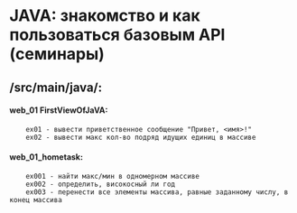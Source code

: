 # JAVA: знакомство и как пользоваться базовым API (семинары)  
## /src/main/java/:
#### web_01     FirstViewOfJaVA:  
        ex01 - вывести приветственное сообщение "Привет, <имя>!"  
        ex02 - вывести макс кол-во подряд идущих единиц в массиве

#### web_01_hometask:  
        ex001 - найти макс/мин в одномерном массиве  
        ex002 - определить, високосный ли год
        ex003 - перенести все элементы массива, равные заданному числу, в конец массива
